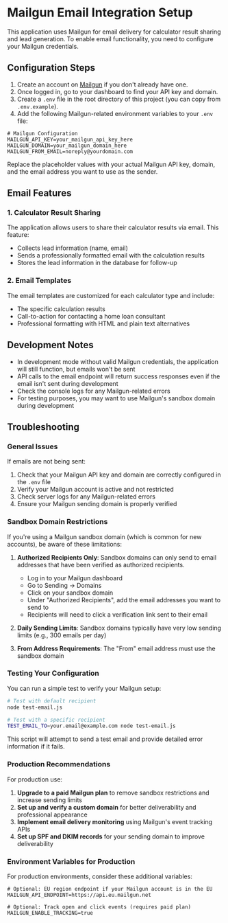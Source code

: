 # Mailgun Email Integration Setup

This application uses Mailgun for email delivery for calculator result sharing and lead generation. To enable email functionality, you need to configure your Mailgun credentials.

## Configuration Steps

1. Create an account on [Mailgun](https://www.mailgun.com/) if you don't already have one.
2. Once logged in, go to your dashboard to find your API key and domain.
3. Create a `.env` file in the root directory of this project (you can copy from `.env.example`).
4. Add the following Mailgun-related environment variables to your `.env` file:

```
# Mailgun Configuration
MAILGUN_API_KEY=your_mailgun_api_key_here
MAILGUN_DOMAIN=your_mailgun_domain_here
MAILGUN_FROM_EMAIL=noreply@yourdomain.com
```

Replace the placeholder values with your actual Mailgun API key, domain, and the email address you want to use as the sender.

## Email Features

### 1. Calculator Result Sharing

The application allows users to share their calculator results via email. This feature:
- Collects lead information (name, email)
- Sends a professionally formatted email with the calculation results
- Stores the lead information in the database for follow-up

### 2. Email Templates

The email templates are customized for each calculator type and include:
- The specific calculation results
- Call-to-action for contacting a home loan consultant
- Professional formatting with HTML and plain text alternatives

## Development Notes

- In development mode without valid Mailgun credentials, the application will still function, but emails won't be sent
- API calls to the email endpoint will return success responses even if the email isn't sent during development
- Check the console logs for any Mailgun-related errors
- For testing purposes, you may want to use Mailgun's sandbox domain during development

## Troubleshooting

### General Issues
If emails are not being sent:
1. Check that your Mailgun API key and domain are correctly configured in the `.env` file
2. Verify your Mailgun account is active and not restricted
3. Check server logs for any Mailgun-related errors
4. Ensure your Mailgun sending domain is properly verified

### Sandbox Domain Restrictions
If you're using a Mailgun sandbox domain (which is common for new accounts), be aware of these limitations:

1. **Authorized Recipients Only**: Sandbox domains can only send to email addresses that have been verified as authorized recipients.
   - Log in to your Mailgun dashboard
   - Go to Sending → Domains
   - Click on your sandbox domain
   - Under "Authorized Recipients", add the email addresses you want to send to
   - Recipients will need to click a verification link sent to their email

2. **Daily Sending Limits**: Sandbox domains typically have very low sending limits (e.g., 300 emails per day)

3. **From Address Requirements**: The "From" email address must use the sandbox domain

### Testing Your Configuration
You can run a simple test to verify your Mailgun setup:

```bash
# Test with default recipient
node test-email.js

# Test with a specific recipient
TEST_EMAIL_TO=your.email@example.com node test-email.js
```

This script will attempt to send a test email and provide detailed error information if it fails.

### Production Recommendations

For production use:

1. **Upgrade to a paid Mailgun plan** to remove sandbox restrictions and increase sending limits
2. **Set up and verify a custom domain** for better deliverability and professional appearance
3. **Implement email delivery monitoring** using Mailgun's event tracking APIs
4. **Set up SPF and DKIM records** for your sending domain to improve deliverability

### Environment Variables for Production

For production environments, consider these additional variables:

```
# Optional: EU region endpoint if your Mailgun account is in the EU
MAILGUN_API_ENDPOINT=https://api.eu.mailgun.net

# Optional: Track open and click events (requires paid plan)
MAILGUN_ENABLE_TRACKING=true
```